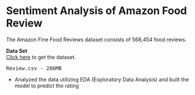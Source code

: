 # Sentiment Analysis of Amazon Food Review

The Amazon Fine Food Reviews dataset consists of 568,454 food reviews. 

<b>Data Set</b><br />
<a href="https://www.kaggle.com/snap/amazon-fine-food-reviews">Click here</a> to get the dataset.<br />
<pre>Review.csv - 286MB</pre>

- Analyzed the data utilizing EDA (Exploratory Data Analysis) and built the model to predict the rating 
